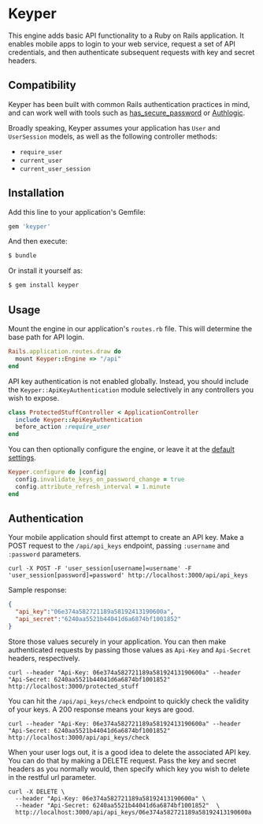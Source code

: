 # Keyper

This engine adds basic API functionality to a Ruby on Rails application. It enables mobile apps to login to your web service, request a set of API credentials, and then authenticate subsequent requests with key and secret headers.

## Compatibility

Keyper has been built with common Rails authentication practices in mind, and can work well with tools such as [has_secure_password](http://api.rubyonrails.org/classes/ActiveModel/SecurePassword/ClassMethods.html#method-i-has_secure_password) or [Authlogic](https://github.com/binarylogic/authlogic).

Broadly speaking, Keyper assumes your application has `User` and `UserSession` models, as well as the following controller methods:

- `require_user`
- `current_user`
- `current_user_session`

## Installation

Add this line to your application's Gemfile:

```ruby
gem 'keyper'
```

And then execute:
```bash
$ bundle
```

Or install it yourself as:
```bash
$ gem install keyper
```

## Usage

Mount the engine in our application's `routes.rb` file. This will determine the base path for API login.

```ruby
Rails.application.routes.draw do
  mount Keyper::Engine => "/api"
end
```

API key authentication is not enabled globally. Instead, you should include the `Keyper::ApiKeyAuthentication` module selectively in any controllers you wish to expose.

```ruby
class ProtectedStuffController < ApplicationController
  include Keyper::ApiKeyAuthentication
  before_action :require_user
end
```

You can then optionally configure the engine, or leave it at the [default settings](lib/keyper/configuration.rb).

```ruby
Keyper.configure do |config|
  config.invalidate_keys_on_password_change = true
  config.attribute_refresh_interval = 1.minute
end
```

## Authentication

Your mobile application should first attempt to create an API key. Make a POST request to the `/api/api_keys` endpoint, passing `:username` and `:password` parameters.

```
curl -X POST -F 'user_session[username]=username' -F 'user_session[password]=password' http://localhost:3000/api/api_keys
```

Sample response:

```json
{
  "api_key":"06e374a582721189a58192413190600a",
  "api_secret":"6240aa5521b44041d6a6874bf1001852"
}
```

Store those values securely in your application. You can then make authenticated requests by passing those values as `Api-Key` and `Api-Secret` headers, respectively.

```
curl --header "Api-Key: 06e374a582721189a58192413190600a" --header "Api-Secret: 6240aa5521b44041d6a6874bf1001852"  http://localhost:3000/protected_stuff
```

You can hit the `/api/api_keys/check` endpoint to quickly check the validity of your keys. A 200 response means your keys are good.

```
curl --header "Api-Key: 06e374a582721189a58192413190600a" --header "Api-Secret: 6240aa5521b44041d6a6874bf1001852"  http://localhost:3000/api/api_keys/check
```

When your user logs out, it is a good idea to delete the associated API key. You can do that by making a DELETE request. Pass the key and secret headers as you normally would, then specify which key you wish to delete in the restful url parameter.

```
curl -X DELETE \
  --header "Api-Key: 06e374a582721189a58192413190600a" \
  --header "Api-Secret: 6240aa5521b44041d6a6874bf1001852"  \
  http://localhost:3000/api/api_keys/06e374a582721189a58192413190600a
```
